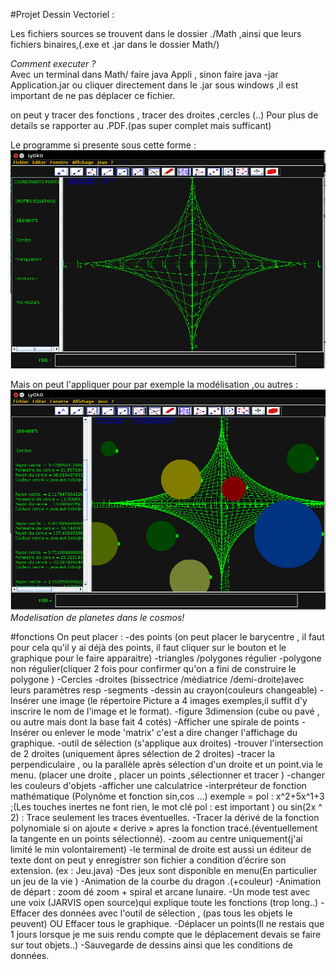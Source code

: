 #Projet Dessin Vectoriel : 

Les fichiers sources se trouvent dans le dossier ./Math ,ainsi que leurs fichiers binaires,(.exe et .jar dans le dossier Math/)

<em>Comment executer ?</em> </br>
Avec un terminal dans Math/ faire java Appli , sinon faire java -jar Application.jar ou cliquer directement dans le .jar sous windows ,il est important de ne pas déplacer ce fichier.

on peut y tracer des fonctions , tracer des droites ,cercles (..)
Pour plus de details se rapporter au .PDF.(pas super complet mais sufficant)

Le programme si presente sous cette forme :</br>
<img src ="Math/images/base.png">
</br>

Mais on peut l'appliquer pour par exemple la modélisation ,ou autres : 
</br>
<img src ="Math/images/modele.png">
<em>Modelisation de planetes dans le cosmos!</em>

#fonctions
On peut placer :
-des points (on peut placer le barycentre , il faut pour cela qu'il y ai déjà
des points, il faut cliquer sur le bouton et le graphique pour le faire
apparaitre)
-triangles /polygones régulier
-polygone non régulier(cliquer 2 fois pour confirmer qu'on a fini de
construire le polygone )
-Cercles
-droites (bissectrice /médiatrice /demi-droite)avec leurs paramètres resp
-segments
-dessin au crayon(couleurs changeable)
-Insérer une image (le répertoire Picture a 4 images exemples,il suffit d'y
inscrire le
nom de l'image et le format).
-figure 3dimension (cube ou pavé , ou autre mais dont la base fait 4 cotés)
-Afficher une spirale de points
-Insérer ou enlever le mode 'matrix' c'est a dire changer l'affichage du
graphique.
-outil de sélection (s'applique aux droites)
-trouver l'intersection de 2 droites (uniquement âpres sélection de 2
droites)
-tracer la perpendiculaire , ou la parallèle après sélection d'un droite et
un point.via le menu.
(placer une droite , placer un points ,sélectionner et tracer )
-changer les couleurs d'objets
-afficher une calculatrice
-interpréteur de fonction mathématique (Polynôme et fonction sin,cos ...)
exemple = pol : x^2+5x^1+3 ;(Les touches inertes ne font rien, le mot clé
pol : est important )
ou sin(2x ^ 2) : Trace seulement les traces éventuelles.
-Tracer la dérivé de la fonction polynomiale si on ajoute « derive » apres
la fonction tracé.(éventuellement la tangente en un points sélectionné).
-zoom au centre uniquement(j'ai limité le min volontairement)
-le terminal de droite est aussi un éditeur de texte dont on peut y
enregistrer son fichier a condition d’écrire son extension.
(ex : Jeu.java)
-Des jeux sont disponible en menu(En particulier un jeu de la vie )
-Animation de la courbe du dragon .(+couleur)
-Animation de départ : zoom dé zoom + spiral et arcane lunaire.
-Un mode test avec une voix (JARVIS open source)qui explique toute les
fonctions (trop long..)
-Effacer des données avec l'outil de sélection , (pas tous les objets le
peuvent) OU
Effacer tous le graphique.
-Déplacer un points(Il ne restais que 1 jours lorsque je me suis rendu
compte que le déplacement devais se faire sur tout objets..)
-Sauvegarde de dessins ainsi que les conditions de données.


